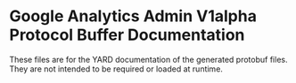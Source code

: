 # Google Analytics Admin V1alpha Protocol Buffer Documentation

These files are for the YARD documentation of the generated protobuf files.
They are not intended to be required or loaded at runtime.
